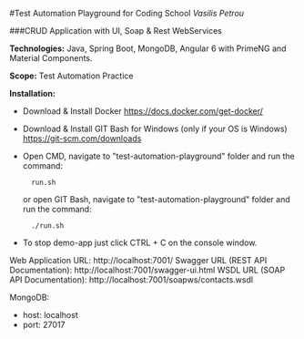 #Test Automation Playground for Coding School
<i>Vasilis Petrou</i>

###CRUD Application with UI, Soap & Rest WebServices

<b>Technologies:</b> Java, Spring Boot, MongoDB, Angular 6 with PrimeNG and Material Components.

<b>Scope:</b> Test Automation Practice

<b>Installation:</b>
- Download & Install Docker https://docs.docker.com/get-docker/
- Download & Install GIT Bash for Windows (only if your OS is Windows) https://git-scm.com/downloads 
- Open CMD, navigate to "test-automation-playground" folder and run the command:

        run.sh
   or open GIT Bash, navigate to "test-automation-playground" folder and run the command: 
   
        ./run.sh
             
- To stop demo-app just click CTRL + C on the console window.

Web Application URL: http://localhost:7001/
Swagger URL (REST API Documentation): http://localhost:7001/swagger-ui.html
WSDL URL (SOAP API Documentation): http://localhost:7001/soapws/contacts.wsdl

MongoDB:
- host: localhost
- port: 27017
